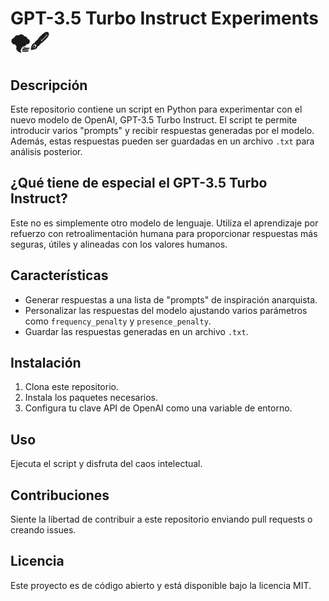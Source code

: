 
# GPT-3.5 Turbo Instruct Experiments 🌪️🖋️

## Descripción
Este repositorio contiene un script en Python para experimentar con el nuevo modelo de OpenAI, GPT-3.5 Turbo Instruct. El script te permite introducir varios "prompts" y recibir respuestas generadas por el modelo. Además, estas respuestas pueden ser guardadas en un archivo `.txt` para análisis posterior.

## ¿Qué tiene de especial el GPT-3.5 Turbo Instruct?
Este no es simplemente otro modelo de lenguaje. Utiliza el aprendizaje por refuerzo con retroalimentación humana para proporcionar respuestas más seguras, útiles y alineadas con los valores humanos.

## Características
- Generar respuestas a una lista de "prompts" de inspiración anarquista.
- Personalizar las respuestas del modelo ajustando varios parámetros como `frequency_penalty` y `presence_penalty`.
- Guardar las respuestas generadas en un archivo `.txt`.

## Instalación
1. Clona este repositorio.
2. Instala los paquetes necesarios.
3. Configura tu clave API de OpenAI como una variable de entorno.

## Uso
Ejecuta el script y disfruta del caos intelectual.

## Contribuciones
Siente la libertad de contribuir a este repositorio enviando pull requests o creando issues.

## Licencia
Este proyecto es de código abierto y está disponible bajo la licencia MIT.

